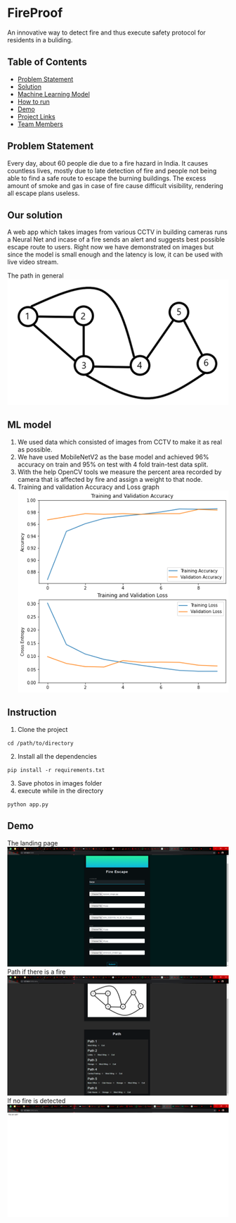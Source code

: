 # FireProof
An innovative way to detect fire and thus execute safety protocol for residents in a buliding.

## Table of Contents

- [Problem Statement](#Problem-Statement)
- [Solution](#Our-solution)
- [Machine Learning Model](#ML-model)
- [How to run](#Instruction)
- [Demo](#Demo)
- [Project Links](#Important-links)
- [Team Members](#Team)  


## Problem Statement
Every day, about 60 people die due to a fire hazard in India. It causes countless lives, mostly due to late detection of fire and people not being able to find a safe route to escape the burning buildings. The excess amount of smoke and gas in case of fire cause difficult visibility, rendering all escape plans useless.

## Our solution
A web app which takes images from various CCTV  in building cameras runs a Neural Net and incase of a fire sends an alert  and suggests best possible escape route to users. Right now we have demonstrated on images but since the model is small enough and the latency is low, it can be used with live video stream.
  
The path in general
![The path in general](https://github.com/old-school-kid/FireProof/blob/main/media/graph.png)


## ML model 
1. We used data which consisted of images from CCTV to make it as real as possible.
2. We have used MobileNetV2 as the base model and achieved 96% accuracy on train and 95% on test with 4 fold train-test data split.
3. With the help OpenCV tools we measure the percent area recorded by camera that is affected by fire and assign a weight to that node.  
4. Training and validation Accuracy and Loss graph
![Training and validation Accuracy and Loss graph](https://github.com/old-school-kid/FireProof/blob/main/media/Accuracy%20Loss%20graph%20.png)


## Instruction
1. Clone the project
```
cd /path/to/directory

```
2. Install all the dependencies
 ```
pip install -r requirements.txt
```
3. Save photos in images folder
4. execute while in the directory
 ```
python app.py
```

## Demo
The landing page
![The landing page](https://github.com/old-school-kid/FireProof/blob/main/media/Landing%20page.png)  
Path if there is a fire
![Path if there is a fire](https://github.com/old-school-kid/FireProof/blob/main/media/Path.png)  
If no fire is detected
![If no fire is detected](https://github.com/old-school-kid/FireProof/blob/main/media/No%20fire.png)



